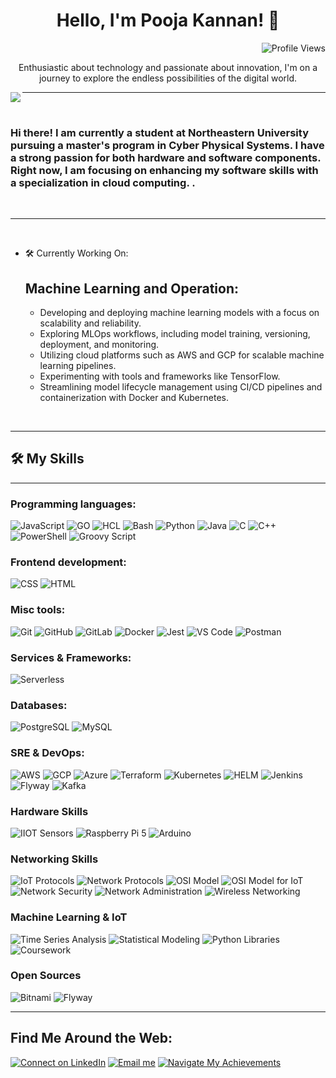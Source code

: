 <h1 align="center">Hello, I'm Pooja Kannan! 👋</h1>

<p align="right">
  <img src="https://komarev.com/ghpvc/?username=poojapk0605&label=Profile%20views&color=0e75b6&style=flat" alt="Profile Views">
</p>



<p align="center">Enthusiastic about technology and passionate about innovation, I'm on a journey to explore the endless possibilities of the digital world.</p>
<img src="https://raw.githubusercontent.com/poojapk0605/github_forked/main/iot.png" align="left">

-------------------
&emsp;
<h3 align="left"> Hi there! I am currently a student at Northeastern University pursuing a master's program in Cyber Physical Systems. I have a strong passion for both hardware and software components. Right now, I am focusing on enhancing my software skills with a specialization in cloud computing.
.</h3>
&emsp;

-------------------
&emsp;
- 🛠️ Currently Working On:
  ## Machine Learning and Operation:
    - Developing and deploying machine learning models with a focus on scalability and reliability.
    - Exploring MLOps workflows, including model training, versioning, deployment, and monitoring.
    - Utilizing cloud platforms such as AWS and GCP for scalable machine learning pipelines.
    - Experimenting with tools and frameworks like TensorFlow.
    - Streamlining model lifecycle management using CI/CD pipelines and containerization with Docker and Kubernetes. 

&emsp;

-------------------
## 🛠️ My Skills
-------------------
### Programming languages:
![JavaScript](https://img.shields.io/badge/-JavaScript-000?&logo=JavaScript)
![GO](https://img.shields.io/badge/-GO-000?&logo=Go)
![HCL](https://img.shields.io/badge/-HCL-000?&logo=HCL)
![Bash](https://img.shields.io/badge/-Bash-000?&logo=GNU-Bash)
![Python](https://img.shields.io/badge/-Python-000?&logo=Python)
![Java](https://img.shields.io/badge/-Java-007396?logo=Java&logoColor=white)
![C](https://img.shields.io/badge/-C-A8B9CC?logo=C&logoColor=white)
![C++](https://img.shields.io/badge/-C++-00599C?logo=C%2B%2B&logoColor=white)
![PowerShell](https://img.shields.io/badge/-PowerShell-5391FE?logo=powershell&logoColor=white)
![Groovy Script](https://img.shields.io/badge/-Groovy%20Script-000?logo=apache-groovy&logoColor=white)

### Frontend development:
![CSS](https://img.shields.io/badge/-CSS-000?&logo=CSS3)
![HTML](https://img.shields.io/badge/-HTML-000?&logo=HTML5)

### Misc tools:
![Git](https://img.shields.io/badge/-Git-000?&logo=Git)
![GitHub](https://img.shields.io/badge/-GitHub-000?&logo=GitHub)
![GitLab](https://img.shields.io/badge/-GitLab-000?&logo=GitLab)
![Docker](https://img.shields.io/badge/-Docker-000?&logo=Docker)
![Jest](https://img.shields.io/badge/-Jest-000?&logo=Jest)
![VS Code](https://img.shields.io/badge/-VS%20Code-000?&logo=Visual-Studio-Code)
![Postman](https://img.shields.io/badge/-Postman-000?&logo=Postman)

### Services & Frameworks: 
![Serverless](https://img.shields.io/badge/-Serverless-000?&logo=Serverless)


### Databases:
![PostgreSQL](https://img.shields.io/badge/-PostgreSQL-000?&logo=PostgreSQL)
![MySQL](https://img.shields.io/badge/-MySQL-000?&logo=MySQL)

### SRE & DevOps:
![AWS](https://img.shields.io/badge/-AWS-000?&logo=Amazon-AWS)
![GCP](https://img.shields.io/badge/-GCP-4285F4?logo=google-cloud&logoColor=white)
![Azure](https://img.shields.io/badge/-Azure-000?&logo=Microsoft-Azure)
![Terraform](https://img.shields.io/badge/-Terraform-000?&logo=Terraform)
![Kubernetes](https://img.shields.io/badge/-Kubernetes-000?&logo=Kubernetes)
![HELM](https://img.shields.io/badge/-HELM-277A9F?logo=kubernetes&logoColor=white)
![Jenkins](https://img.shields.io/badge/-Jenkins-D24939?logo=jenkins&logoColor=white)
![Flyway](https://img.shields.io/badge/-Flyway-0769AD?logo=flyway&logoColor=white)
![Kafka](https://img.shields.io/badge/-Kafka-231F20?logo=apache-kafka&logoColor=white)

### Hardware Skills
![IIOT Sensors](https://img.shields.io/badge/-IIOT%20Sensors-00CED1?logo=internet-of-things&logoColor=white)
![Raspberry Pi 5](https://img.shields.io/badge/-Raspberry%20Pi%205-A22846?logo=raspberry-pi)
![Arduino](https://img.shields.io/badge/-Arduino-00979D?logo=arduino&logoColor=white)

### Networking Skills
![IoT Protocols](https://img.shields.io/badge/-IoT%20Protocols-00CED1?logo=internet-of-things&logoColor=white)
![Network Protocols](https://img.shields.io/badge/-Network%20Protocols-4682B4?logo=network-protocols&logoColor=white)
![OSI Model](https://img.shields.io/badge/-OSI%20Model-4682B4?logo=protocols&logoColor=white)
![OSI Model for IoT](https://img.shields.io/badge/-OSI%20Model%20for%20IoT-00CED1?logo=internet-of-things&logoColor=white)
![Network Security](https://img.shields.io/badge/-Network%20Security-FF4500?logo=security&logoColor=white)
![Network Administration](https://img.shields.io/badge/-Network%20Administration-32CD32?logo=administration&logoColor=white)
![Wireless Networking](https://img.shields.io/badge/-Wireless%20Networking-FFD700?logo=wireless&logoColor=white)

### Machine Learning & IoT

![Time Series Analysis](https://img.shields.io/badge/Time%20Series%20Analysis-Machine%20Learning-blue)
![Statistical Modeling](https://img.shields.io/badge/Statistical%20Modeling-Time%20Series-yellow)
![Python Libraries](https://img.shields.io/badge/Python%20Libraries-Pandas%2C%20NumPy%2C%20Scikit--Learn%2C%20Statsmodels-green)
![Coursework](https://img.shields.io/badge/Coursework-Machine%20Learning%20%28Time%20Series%29-orange)
  
### Open Sources 
![Bitnami](https://img.shields.io/badge/-Bitnami-003366?logo=bitnami&logoColor=white)
![Flyway](https://img.shields.io/badge/-Flyway-CC0200?logo=flyway&logoColor=white)

--------------------

## Find Me Around the Web:
[![Connect on LinkedIn](https://img.shields.io/badge/LinkedIn-0e76a8?style=for-the-badge&logo=linkedin&logoColor=white)](https://www.linkedin.com/in/poojakannanpk/)
[![Email me](https://img.shields.io/badge/Email-ff9800?style=for-the-badge&logo=gmail&logoColor=white)](mailto:poojahusky@gmail.com)
[![Navigate My Achievements](https://img.shields.io/badge/Navigate%20My%20Achievements-0082FA?style=for-the-badge&logo=google-chrome&logoColor=white)](https://poojapk0605.github.io/)





  
